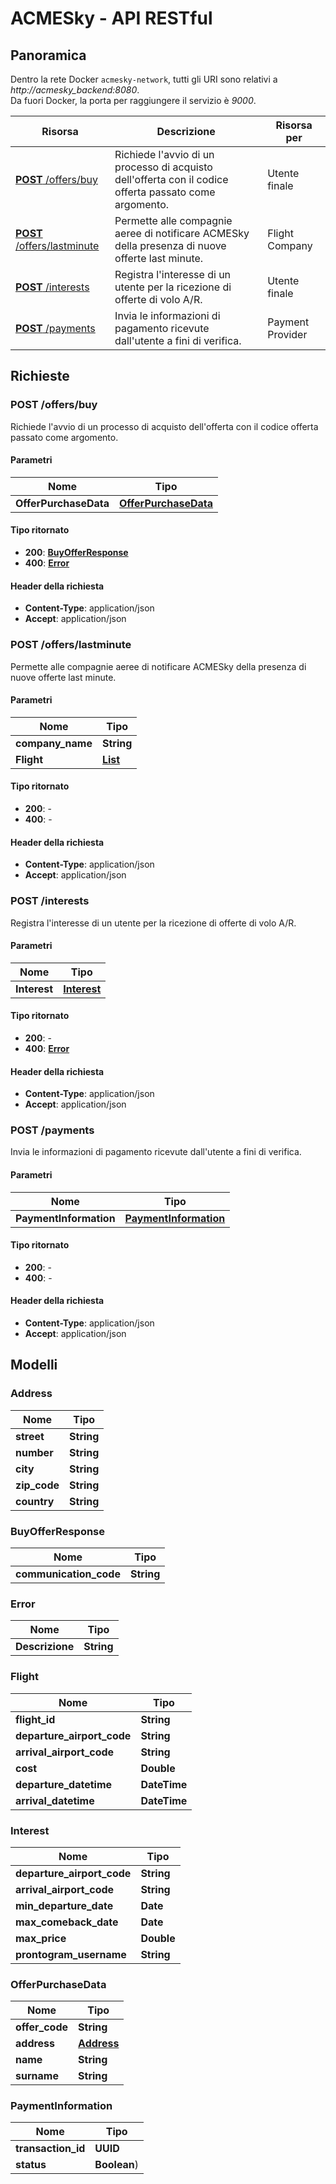 # ACMESky - API RESTful

## Panoramica

Dentro la rete Docker `acmesky-network`, tutti gli URI sono relativi a *http://acmesky_backend:8080*.  
Da fuori Docker, la porta per raggiungere il servizio è *9000*.

| Risorsa | Descrizione | Risorsa per |
|---------|-------------|-------------|
| [**POST** /offers/buy](#buyoffer)                      | Richiede l'avvio di un processo di acquisto dell'offerta con il codice offerta passato come argomento. | Utente finale             |
| [**POST** /offers/lastminute](#publishlastminuteoffer) | Permette alle compagnie aeree di notificare ACMESky della presenza di nuove offerte last minute.       | Flight Company   |
| [**POST** /interests](#registerinterest)               | Registra l'interesse di un utente per la ricezione di offerte di volo A/R.                             | Utente finale             |
| [**POST** /payments](#sendpaymentinformation)          | Invia le informazioni di pagamento ricevute dall'utente a fini di verifica.                            | Payment Provider |

## Richieste

<a name="buyOffer"></a>
### **POST** /offers/buy
Richiede l'avvio di un processo di acquisto dell'offerta con il codice offerta passato come argomento.

#### Parametri

| Nome                  | Tipo                                                 |
|-----------------------|------------------------------------------------------|
| **OfferPurchaseData** | [**OfferPurchaseData**](#offerpurchasedata) |

#### Tipo ritornato

- **200**: [**BuyOfferResponse**](#buyofferresponse)
- **400**: [**Error**](#error)

#### Header della richiesta

- **Content-Type**: application/json
- **Accept**: application/json

<a name="publishLastMinuteOffer"></a>
### **POST** /offers/lastminute
Permette alle compagnie aeree di notificare ACMESky della presenza di nuove offerte last minute.

#### Parametri

| Nome              | Tipo                         |
|-------------------|------------------------------|
| **company\_name** | **String**                   |
| **Flight**        | [**List<Flight>**](#flight) |

#### Tipo ritornato

- **200**: -
- **400**: -

#### Header della richiesta

- **Content-Type**: application/json
- **Accept**: application/json

<a name="registerInterest"></a>
### **POST** /interests
Registra l'interesse di un utente per la ricezione di offerte di volo A/R.

#### Parametri

| Nome         | Tipo                               |
|--------------|------------------------------------|
| **Interest** | [**Interest**](#interest) |

#### Tipo ritornato
- **200**: -
- **400**: [**Error**](#error)

#### Header della richiesta

- **Content-Type**: application/json
- **Accept**: application/json

<a name="sendPaymentInformation"></a>
### **POST** /payments
Invia le informazioni di pagamento ricevute dall'utente a fini di verifica.

#### Parametri

| Nome                   | Tipo                                                   |
|------------------------|--------------------------------------------------------|
| **PaymentInformation** | [**PaymentInformation**](#paymentinformation) |

#### Tipo ritornato

- **200**: -
- **400**: -

#### Header della richiesta

- **Content-Type**: application/json
- **Accept**: application/json

## Modelli

<a name="address"></a>
### Address

| Nome          | Tipo       |
|---------------|------------|
| **street**    | **String** |
| **number**    | **String** |
| **city**      | **String** |
| **zip\_code** | **String** |
| **country**   | **String** |

<a name="buyofferresponse"></a>
### BuyOfferResponse

| Nome                    | Tipo       |
|-------------------------|------------|
| **communication\_code** | **String** |

<a name="error"></a>
### Error

| Nome            | Tipo       |
|-----------------|------------|
| **Descrizione** | **String** |

<a name="flight"></a>
### Flight

| Nome                         | Tipo         |
|------------------------------|--------------|
| **flight\_id**               | **String**   |
| **departure\_airport\_code** | **String**   |
| **arrival\_airport\_code**   | **String**   |
| **cost**                     | **Double**   |
| **departure\_datetime**      | **DateTime** |
| **arrival\_datetime**        | **DateTime** |

<a name="interest"></a>
### Interest

| Nome                         | Tipo       |
|------------------------------|------------|
| **departure\_airport\_code** | **String** |
| **arrival\_airport\_code**   | **String** |
| **min\_departure\_date**     | **Date**   |
| **max\_comeback\_date**      | **Date**   |
| **max\_price**               | **Double** |
| **prontogram\_username**     | **String** |

<a name="offerpurchasedata"></a>
### OfferPurchaseData

| Nome            | Tipo                      |
|-----------------|---------------------------|
| **offer\_code** | **String**                |
| **address**     | [**Address**](#address) |
| **name**        | **String**                |
| **surname**     | **String**                |

<a name="paymentinformation"></a>
### PaymentInformation

| Nome                | Tipo         |
|---------------------|--------------|
| **transaction\_id** | **UUID**     |
| **status**          | **Boolean**) |
